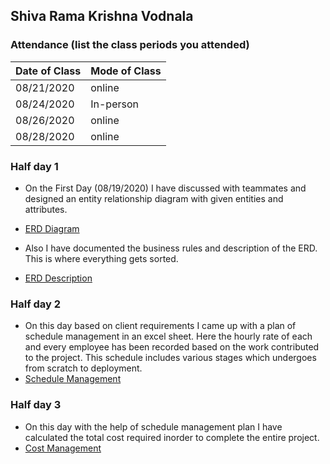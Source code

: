 ## Shiva Rama Krishna Vodnala

### Attendance (list the class periods you attended)

| Date of Class  | Mode of Class |
|------------------------|---------------|
| 08/21/2020 | online |
| 08/24/2020 | In-person |
| 08/26/2020 | online | 
| 08/28/2020 | online | 



### Half day 1

* On the First Day (08/19/2020) I have discussed with teammates and designed an entity relationship diagram with given entities and attributes.
* [ERD Diagram](https://github.com/sowmyathogiti/Healthify-NWMSU/commit/ceea6c73ca37b9eb67b94c49985bfec5b2bee632)

* Also I have documented the business rules and description of the ERD. This is where everything gets sorted.
* [ERD Description](https://github.com/sowmyathogiti/Healthify-NWMSU/commit/08e617d532f0c865470acf7562c92e899fa54f47)
 

### Half day 2

* On this day based on client requirements I came up with a plan of schedule management in an excel sheet. Here the hourly rate of each and every employee has been recorded based on the work contributed to the project. This schedule includes various stages which undergoes from scratch to deployment.
* [Schedule Management](https://github.com/sowmyathogiti/Healthify-NWMSU/blob/04de7f24614b89caeecf7f577c6055d0e816f6da/ScheduleManagementSS.png)

### Half day 3

* On this day with the help of schedule management plan I have calculated the total cost required inorder to complete the entire project.
* [Cost Management](https://github.com/sowmyathogiti/Healthify-NWMSU/blob/41f6de25072b9e11145d561ecef6ca365f2268b8/CostMng.png)
